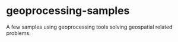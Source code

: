 # geoprocessing-samples
A few samples using geoprocessing tools solving geospatial related problems.
